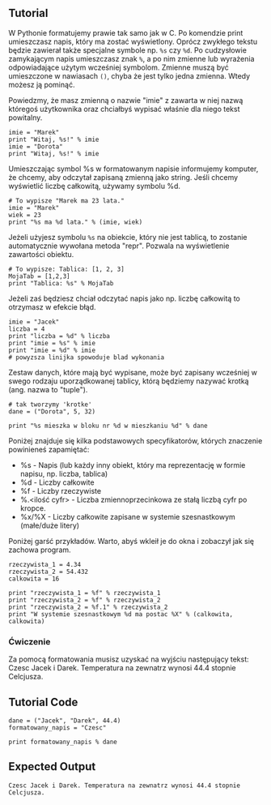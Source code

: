 Tutorial
--------

W Pythonie formatujemy prawie tak samo jak w C. Po komendzie print umieszczasz napis, który ma zostać wyświetlony. Oprócz zwykłego tekstu będzie zawierał także specjalne symbole np. `%s` czy `%d`. Po cudzysłowie zamykającym napis umieszczasz znak `%`, a po nim zmienne lub wyrażenia odpowiadające użytym wcześniej symbolom. Zmienne muszą być umieszczone w nawiasach `()`, chyba że jest tylko jedna zmienna. Wtedy możesz ją pominąć.

Powiedzmy, że masz zmienną o nazwie "imie" z zawarta w niej nazwą któregoś użytkownika oraz chciałbyś wypisać właśnie dla niego tekst powitalny.

	imie = "Marek"
	print "Witaj, %s!" % imie
	imie = "Dorota"
	print "Witaj, %s!" % imie

Umieszczając symbol %s w formatowanym napisie informujemy komputer, że chcemy, aby odczytał zapisaną zmienną jako string.
Jeśli chcemy wyświetlić liczbę całkowitą, używamy symbolu %d.

	# To wypisze "Marek ma 23 lata."
	imie = "Marek"
	wiek = 23
	print "%s ma %d lata." % (imie, wiek)

Jeżeli użyjesz symbolu `%s` na obiekcie, który nie jest tablicą, to zostanie automatycznie wywołana metoda "repr". Pozwala na wyświetlenie zawartości obiektu.

	# To wypisze: Tablica: [1, 2, 3]
	MojaTab = [1,2,3]
	print "Tablica: %s" % MojaTab
	
Jeżeli zaś będziesz chciał odczytać napis jako np. liczbę całkowitą to otrzymasz w efekcie błąd.
	
	imie = "Jacek"
	liczba = 4
	print "liczba = %d" % liczba
	print "imie = %s" % imie
	print "imie = %d" % imie
	# powyzsza linijka spowoduje blad wykonania
	
Zestaw danych, które mają być wypisane, może być zapisany wcześniej w swego rodzaju uporządkowanej tablicy, którą będziemy nazywać krotką (ang. nazwa to "tuple").
	
	# tak tworzymy 'krotke'
	dane = ("Dorota", 5, 32)
	
	print "%s mieszka w bloku nr %d w mieszkaniu %d" % dane
	
Poniżej znajduje się kilka podstawowych specyfikatorów, których znaczenie powinieneś zapamiętać:

- %s - Napis (lub każdy inny obiekt, który ma reprezentację w formie napisu, np. liczba, tablica)
- %d - Liczby całkowite
- %f - Liczby rzeczywiste
- %.<ilość cyfr> - Liczba zmiennoprzecinkowa ze stałą liczbą cyfr po kropce.
- %x/%X - Liczby całkowite zapisane w systemie szesnastkowym (małe/duże litery)


Poniżej garść przykładów. Warto, abyś wkleił je do okna i zobaczył jak się zachowa program.
	
	rzeczywista_1 = 4.34
	rzeczywista_2 = 54.432
	calkowita = 16
	
	print "rzeczywista_1 = %f" % rzeczywista_1
	print "rzeczywista_2 = %f" % rzeczywista_2
	print "rzeczywista_2 = %f.1" % rzeczywista_2
	print "W systemie szesnastkowym %d ma postac %X" % (calkowita, calkowita)
	
### Ćwiczenie

Za pomocą formatowania musisz uzyskać na wyjściu następujący tekst:
	Czesc Jacek i Darek. Temperatura na zewnatrz wynosi 44.4 stopnie Celcjusza.

Tutorial Code
-------------

	dane = ("Jacek", "Darek", 44.4)
	formatowany_napis = "Czesc"
	
	print formatowany_napis % dane

Expected Output
---------------

	Czesc Jacek i Darek. Temperatura na zewnatrz wynosi 44.4 stopnie Celcjusza.